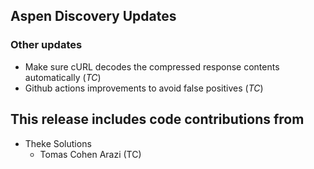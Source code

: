 ## Aspen Discovery Updates

### Other updates

- Make sure cURL decodes the compressed response contents automatically (*TC*)
- Github actions improvements to avoid false positives (*TC*)

## This release includes code contributions from

- Theke Solutions 
  - Tomas Cohen Arazi (TC)

